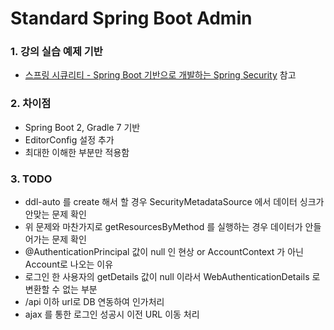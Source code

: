 # Standard Spring Boot Admin

### 1. 강의 실습 예제 기반

* [스프링 시큐리티 - Spring Boot 기반으로 개발하는 Spring Security](https://www.inflearn.com/course/%EC%BD%94%EC%96%B4-%EC%8A%A4%ED%94%84%EB%A7%81-%EC%8B%9C%ED%81%90%EB%A6%AC%ED%8B%B0# "스프링 시큐리티 - Spring Boot 기반으로 개발하는 Spring Security") 참고

### 2. 차이점

* Spring Boot 2, Gradle 7 기반
* EditorConfig 설정 추가
* 최대한 이해한 부분만 적용함

### 3. TODO

* ddl-auto 를 create 해서 할 경우 SecurityMetadataSource 에서 데이터 싱크가 안맞는 문제 확인
* 위 문제와 마찬가지로 getResourcesByMethod 를 실행하는 경우 데이터가 안들어가는 문제 확인
* @AuthenticationPrincipal 값이 null 인 현상 or AccountContext 가 아닌 Account로 나오는 이유
* 로그인 한 사용자의 getDetails 값이 null 이라서 WebAuthenticationDetails 로 변환할 수 없는 부분 
* /api 이하 url로 DB 연동하여 인가처리
* ajax 를 통한 로그인 성공시 이전 URL 이동 처리
